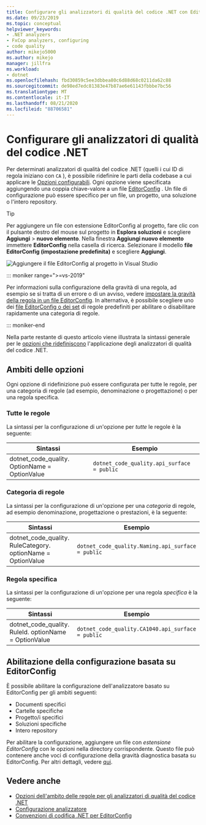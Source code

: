 ```yaml
---
title: Configurare gli analizzatori di qualità del codice .NET con EditorConfig
ms.date: 09/23/2019
ms.topic: conceptual
helpviewer_keywords:
- .NET analyzers
- FxCop analyzers, configuring
- code quality
author: mikejo5000
ms.author: mikejo
manager: jillfra
ms.workload:
- dotnet
ms.openlocfilehash: fbd30859c5ee3dbbea80c6d88d68c0211da62c88
ms.sourcegitcommit: de98ed7edc81383e47b87ae6e61143fbbbe7bc56
ms.translationtype: MT
ms.contentlocale: it-IT
ms.lasthandoff: 08/21/2020
ms.locfileid: "88706581"
---
```

# <a name="configure-net-code-quality-analyzers"></a>Configurare gli analizzatori di qualità del codice .NET

Per determinati analizzatori di qualità del codice .NET (quelli i cui ID di regola iniziano con `CA` ), è possibile ridefinire le parti della codebase a cui applicare le [Opzioni configurabili](fxcop-analyzer-options.md). Ogni opzione viene specificata aggiungendo una coppia chiave-valore a un file [EditorConfig](https://editorconfig.org) . Un file di configurazione può essere specifico per un file, un progetto, una soluzione o l'intero repository.

> [!TIP]
> Per aggiungere un file con estensione EditorConfig al progetto, fare clic con il pulsante destro del mouse sul progetto in **Esplora soluzioni** e scegliere **Aggiungi**  >  **nuovo elemento**. Nella finestra **Aggiungi nuovo elemento** immettere **EditorConfig** nella casella di ricerca. Selezionare il modello **file EditorConfig (impostazione predefinita)** e scegliere **Aggiungi**.
>
> ![Aggiungere il file EditorConfig al progetto in Visual Studio](media/add-editorconfig-file.png)

::: moniker range=">=vs-2019"

Per informazioni sulla configurazione della gravità di una regola, ad esempio se si tratta di un errore o di un avviso, vedere [impostare la gravità della regola in un file EditorConfig](use-roslyn-analyzers.md#set-rule-severity-in-an-editorconfig-file). In alternativa, è possibile scegliere uno dei [file EditorConfig o dei set](analyzer-rule-sets.md) di regole predefiniti per abilitare o disabilitare rapidamente una categoria di regole.

::: moniker-end

Nella parte restante di questo articolo viene illustrata la sintassi generale per le [opzioni che ridefiniscono](fxcop-analyzer-options.md) l'applicazione degli analizzatori di qualità del codice .NET.

## <a name="option-scopes"></a>Ambiti delle opzioni

Ogni opzione di ridefinizione può essere configurata per tutte le regole, per una categoria di regole (ad esempio, denominazione o progettazione) o per una regola specifica.

### <a name="all-rules"></a>Tutte le regole

La sintassi per la configurazione di un'opzione per *tutte* le regole è la seguente:

|Sintassi|Esempio|
|-|-|
| dotnet_code_quality. OptionName = OptionValue | `dotnet_code_quality.api_surface = public` |

### <a name="category-of-rules"></a>Categoria di regole

La sintassi per la configurazione di un'opzione per una *categoria* di regole, ad esempio denominazione, progettazione o prestazioni, è la seguente:

|Sintassi|Esempio|
|-|-|
| dotnet_code_quality. RuleCategory. optionName = OptionValue | `dotnet_code_quality.Naming.api_surface = public` |

### <a name="specific-rule"></a>Regola specifica

La sintassi per la configurazione di un'opzione per una regola *specifica* è la seguente:

|Sintassi|Esempio|
|-|-|
| dotnet_code_quality. RuleId. optionName = OptionValue | `dotnet_code_quality.CA1040.api_surface = public` |

## <a name="enabling-editorconfig-based-configuration"></a>Abilitazione della configurazione basata su EditorConfig

È possibile abilitare la configurazione dell'analizzatore basato su EditorConfig per gli ambiti seguenti:

- Documenti specifici
- Cartelle specifiche
- Progetto/i specifici
- Soluzioni specifiche
- Intero repository

Per abilitare la configurazione, aggiungere un file con *estensione EditorConfig* con le opzioni nella directory corrispondente. Questo file può contenere anche voci di configurazione della gravità diagnostica basata su EditorConfig. Per altri dettagli, vedere [qui](use-roslyn-analyzers.md#rule-severity).

## <a name="see-also"></a>Vedere anche

- [Opzioni dell'ambito delle regole per gli analizzatori di qualità del codice .NET](fxcop-analyzer-options.md)
- [Configurazione analizzatore](https://github.com/dotnet/roslyn-analyzers/blob/master/docs/Analyzer%20Configuration.md)
- [Convenzioni di codifica .NET per EditorConfig](../ide/editorconfig-code-style-settings-reference.md)
